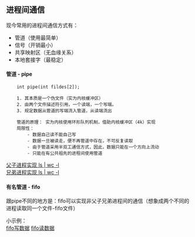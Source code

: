 ## 进程间通信

现今常用的进程间通信方式有：  

- 管道（使用最简单）
- 信号（开销最小）
- 共享映射区（无血缘关系）
- 本地套接字（最稳定） 


#### 管道 - pipe

```
    int pipe(int fildes[2]);

    1. 其本质是一个伪文件（实为内核缓冲区）
    2. 由两个文件描述符引用，一个读端，一个写端。
    3. 规定数据从管道的写端流入管道，从读端流出

    管道的原理： 实为内核使用环形队列机制，借助内核缓冲区（4k）实现
    局限性：
        - 数据自己读不能自己写
        - 数据一旦被读走，便不再管道中存在，不可反复读取
        - 由于管道采用半双工通信方式，因此，数据只能在一个方向上流动
        - 只能在有公共祖先的进程间使用管道
```

[父子进程实现 ls | wc -l](./pipe_ls_wc.c)  
[兄弟进程实现 ls | wc -l](./pipe2_ls_wc.c)  


#### 有名管道 - fifo

跟pipe不同的地方是：fifo可以实现非父子兄弟进程间的通信（想象成两个不同的进程读取同一个文件-fifo文件）  

小示例：  
[fifo写数据](./fifo_w.c)
[fifo读数据](./fifo_r.c)
